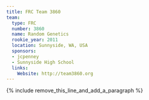 ```yaml
---
title: FRC Team 3860
team:
  type: FRC
  number: 3860
  name: Random Genetics
  rookie_year: 2011
  location: Sunnyside, WA, USA
  sponsors:
  - jcpenney
  - Sunnyside High School
  links:
    Website: http://team3860.org
---
```


{% include remove_this_line_and_add_a_paragraph %}